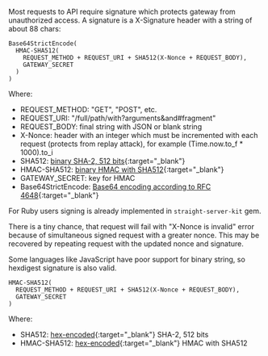 Most requests to API require signature which protects gateway from unauthorized access.
A signature is a X-Signature header with a string of about 88 chars:

~~~ plain
Base64StrictEncode(
  HMAC-SHA512(
    REQUEST_METHOD + REQUEST_URI + SHA512(X-Nonce + REQUEST_BODY),
    GATEWAY_SECRET
  )
)
~~~

Where:

* REQUEST_METHOD: "GET", "POST", etc.
* REQUEST_URI: "/full/path/with?arguments&and#fragment"
* REQUEST_BODY: final string with JSON or blank string
* X-Nonce: header with an integer which must be incremented with each request (protects from replay attack), for example (Time.now.to_f * 1000).to_i
* SHA512: [binary SHA-2, 512 bits](https://en.wikipedia.org/wiki/SHA-2){:target="_blank"}
* HMAC-SHA512: [binary HMAC with SHA512](https://en.wikipedia.org/wiki/Hash-based_message_authentication_code){:target="_blank"}
* GATEWAY_SECRET: key for HMAC
* Base64StrictEncode: [Base64 encoding according to RFC 4648](https://en.wikipedia.org/wiki/Base64#RFC_4648){:target="_blank"}

For Ruby users signing is already implemented in `straight-server-kit` gem.

There is a tiny chance, that request will fail with "X-Nonce is invalid" error because of simultaneous signed request with a greater nonce. This may be recovered by repeating request with the updated nonce and signature.

Some languages like JavaScript have poor support for binary string, so hexdigest signature is also valid.

~~~ plain
HMAC-SHA512(
  REQUEST_METHOD + REQUEST_URI + SHA512(X-Nonce + REQUEST_BODY),
  GATEWAY_SECRET
)
~~~

Where:

* SHA512: [hex-encoded](https://en.wikipedia.org/wiki/Hexadecimal){:target="_blank"} SHA-2, 512 bits
* HMAC-SHA512: [hex-encoded](https://en.wikipedia.org/wiki/Hexadecimal){:target="_blank"} HMAC with SHA512
